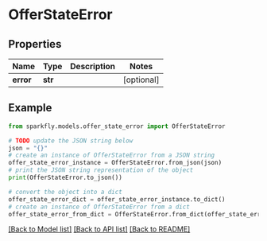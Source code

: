 # OfferStateError


## Properties

Name | Type | Description | Notes
------------ | ------------- | ------------- | -------------
**error** | **str** |  | [optional] 

## Example

```python
from sparkfly.models.offer_state_error import OfferStateError

# TODO update the JSON string below
json = "{}"
# create an instance of OfferStateError from a JSON string
offer_state_error_instance = OfferStateError.from_json(json)
# print the JSON string representation of the object
print(OfferStateError.to_json())

# convert the object into a dict
offer_state_error_dict = offer_state_error_instance.to_dict()
# create an instance of OfferStateError from a dict
offer_state_error_from_dict = OfferStateError.from_dict(offer_state_error_dict)
```
[[Back to Model list]](../README.md#documentation-for-models) [[Back to API list]](../README.md#documentation-for-api-endpoints) [[Back to README]](../README.md)


